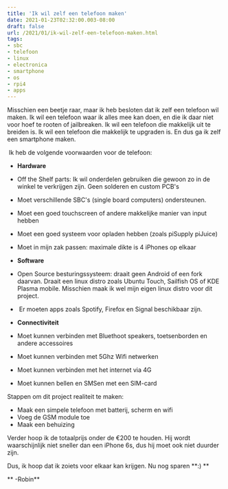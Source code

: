 ```yaml
---
title: 'Ik wil zelf een telefoon maken'
date: 2021-01-23T02:32:00.003-08:00
draft: false
url: /2021/01/ik-wil-zelf-een-telefoon-maken.html
tags: 
- sbc
- telefoon
- linux
- electronica
- smartphone
- os
- rpi4
- apps
---
```


Misschien een beetje raar, maar ik heb besloten dat ik zelf een telefoon wil maken. Ik wil een telefoon waar ik alles mee kan doen, en die ik daar niet voor hoef te rooten of jailbreaken. Ik wil een telefoon die makkelijk uit te breiden is. Ik wil een telefoon die makkelijk te upgraden is. En dus ga ik zelf een smartphone maken.

 Ik heb de volgende voorwaarden voor de telefoon:

*   **Hardware**  
    

*   Off the Shelf parts: Ik wil onderdelen gebruiken die gewoon zo in de winkel te verkrijgen zijn. Geen solderen en custom PCB's
*   Moet verschillende SBC's (single board computers) ondersteunen.  
*   Moet een goed touchscreen of andere makkelijke manier van input hebben  
    
*   Moet een goed systeem voor opladen hebben (zoals piSupply piJuice)
*   Moet in mijn zak passen: maximale dikte is 4 iPhones op elkaar  
    

*   **Software**

*   Open Source besturingssysteem: draait geen Android of een fork daarvan. Draait een linux distro zoals Ubuntu Touch, Sailfish OS of KDE Plasma mobile. Misschien maak ik wel mijn eigen linux distro voor dit project.
*    Er moeten apps zoals Spotify, Firefox en Signal beschikbaar zijn.

*   **Connectiviteit**

*   Moet kunnen verbinden met Bluethoot speakers, toetsenborden en andere accessoires
*   Moet kunnen verbinden met 5Ghz Wifi netwerken  
    
*   Moet kunnen verbinden met het internet via 4G  
    
*   Moet kunnen bellen en SMSen met een SIM-card  
    

Stappen om dit project realiteit te maken:

*   Maak een simpele telefoon met batterij, scherm en wifi
*   Voeg de GSM module toe
*   Maak een behuizing

Verder hoop ik de totaalprijs onder de €200 te houden. Hij wordt waarschijnlijk niet sneller dan een iPhone 6s, dus hij moet ook niet duurder zijn.

Dus, ik hoop dat ik zoiets voor elkaar kan krijgen. Nu nog sparen **:) **

** -Robin**